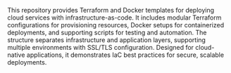 This repository provides Terraform and Docker templates for deploying cloud services with infrastructure-as-code. It includes modular Terraform configurations for provisioning resources, Docker setups for containerized deployments, and supporting scripts for testing and automation. The structure separates infrastructure and application layers, supporting multiple environments with SSL/TLS configuration. Designed for cloud-native applications, it demonstrates IaC best practices for secure, scalable deployments.
